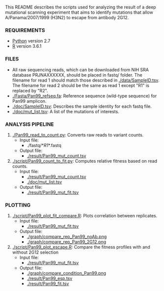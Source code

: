 This README describes the scripts used for analyzing the result of a deep mutational scanning experiment that aims to identify mutations that allow A/Panama/2007/1999 (H3N2) to escape from antibody 2G12.

### REQUIREMENTS
* [Python](https://www.python.org/) version 2.7
* [R](https://www.r-project.org) version 3.6.1

### FILES
* All raw sequencing reads, which can be downloaded from NIH SRA database PRJNAXXXXXX, should be placed in fastq/ folder. The filename for read 1 should match those described in [./data/SampleID.tsv](./data/SampleID.tsv). The filename for read 2 should be the same as read 1 except "R1" is replaced by "R2".
* [./Fasta/Pan99_refseq.fa](./Fasta/Pan99_refseq.fa): Reference sequence (wild-type sequence) for Pan99 amplicon.
* [./doc/SampleID.tsv](./doc/SampleID.tsv): Describes the sample identity for each fastq file.
* [./doc/mut_list.tsv](./doc/mut_list.tsv): A list of the mutations of interests.

### ANALYSIS PIPELINE
1. [./Pan99_read_to_count.py](./Pan99_read_to_count.py): Converts raw reads to variant counts.
    - Input file:
      - ./fastq/\*_R1_\*.fastq
    - Output file:
      - [./result/Pan99_mut_count.tsv](./result/Pan99_mut_count.tsv)
2. [./script/Pan99_count_to_fit.py](./script/Pan99_count_to_fit.py): Computes relative fitness based on read counts.
    - Input file:
      - [./result/Pan99_mut_count.tsv](./result/Pan99_mut_count.tsv)
      - [./doc/mut_list.tsv](./doc/mut_list.tsv)
    - Output file:
      - [./result/Pan99_mut_fit.tsv](./result/Pan99_mut_fit.tsv)

### PLOTTING
1. [./script/Pan99_plot_fit_compare.R](./script/Pan99_plot_fit_compare.R): Plots correlation between replicates.
    - Input file:
      - [./result/Pan99_mut_fit.tsv](./result/Pan99_mut_fit.tsv)
    - Output file:
      - [./graph/compare_rep_Pan99_noAb.png](./graph/compare_rep_Pan99_noAb.png)
      - [./graph/compare_rep_Pan99_2G12.png](./graph/compare_rep_Pan99_2G12.png)
2. [./script/Pan99_plot_escape.R](./script/Pan99_plot_escape.R): Compare the fitness profiles with and without 2G12 selection
    - Input file:
      - [./result/Pan99_mut_fit.tsv](./result/Pan99_mut_fit.tsv)
    - Output file:
      - [./graph/compare_condition_Pan99.png](./graph/compare_condition_Pan99.png)
      - [./result/Pan99_esp.tsv](./result/Pan99_esp.tsv)
      - [./result/Pan99_fit.tsv](./result/Pan99_fit.tsv)
